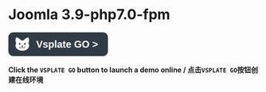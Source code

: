# Joomla 3.9-php7.0-fpm

<a href="https://www.vsplate.com/?docker-compose=https://github.com/vsplate/dcenvs/joomla/3.9-php7.0-fpm"><img alt="VSPLATE GO" src="https://raw.githubusercontent.com/vsplate/images/master/vsgo_btn.png" width="200px"></a>

**Click the `VSPLATE GO` button to launch a demo online / 点击`VSPLATE GO`按钮创建在线环境**